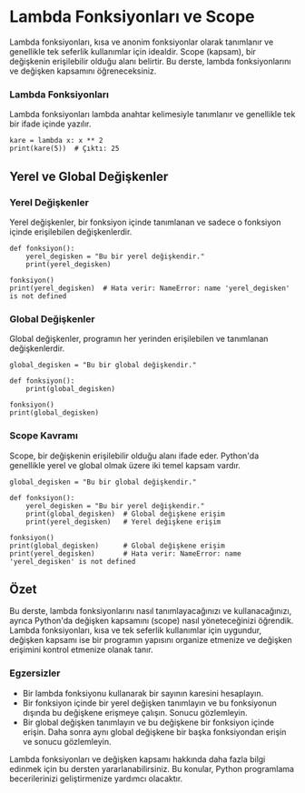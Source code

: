 # Lambda Fonksiyonları ve Scope
Lambda fonksiyonları, kısa ve anonim fonksiyonlar olarak tanımlanır ve genellikle tek seferlik kullanımlar için idealdir. Scope (kapsam), bir değişkenin erişilebilir olduğu alanı belirtir. Bu derste, lambda fonksiyonlarını ve değişken kapsamını öğreneceksiniz.

### Lambda Fonksiyonları
Lambda fonksiyonları lambda anahtar kelimesiyle tanımlanır ve genellikle tek bir ifade içinde yazılır.

````
kare = lambda x: x ** 2
print(kare(5))  # Çıktı: 25
````

## Yerel ve Global Değişkenler

### Yerel Değişkenler
Yerel değişkenler, bir fonksiyon içinde tanımlanan ve sadece o fonksiyon içinde erişilebilen değişkenlerdir.

````
def fonksiyon():
    yerel_degisken = "Bu bir yerel değişkendir."
    print(yerel_degisken)

fonksiyon()
print(yerel_degisken)  # Hata verir: NameError: name 'yerel_degisken' is not defined
````

### Global Değişkenler
Global değişkenler, programın her yerinden erişilebilen ve tanımlanan değişkenlerdir.

````
global_degisken = "Bu bir global değişkendir."

def fonksiyon():
    print(global_degisken)

fonksiyon()
print(global_degisken)
````

### Scope Kavramı
Scope, bir değişkenin erişilebilir olduğu alanı ifade eder. Python'da genellikle yerel ve global olmak üzere iki temel kapsam vardır.

````
global_degisken = "Bu bir global değişkendir."

def fonksiyon():
    yerel_degisken = "Bu bir yerel değişkendir."
    print(global_degisken)  # Global değişkene erişim
    print(yerel_degisken)   # Yerel değişkene erişim

fonksiyon()
print(global_degisken)      # Global değişkene erişim
print(yerel_degisken)       # Hata verir: NameError: name 'yerel_degisken' is not defined
````

## Özet
Bu derste, lambda fonksiyonlarını nasıl tanımlayacağınızı ve kullanacağınızı, ayrıca Python'da değişken kapsamını (scope) nasıl yöneteceğinizi öğrendik. Lambda fonksiyonları, kısa ve tek seferlik kullanımlar için uygundur, değişken kapsamı ise bir programın yapısını organize etmenize ve değişken erişimini kontrol etmenize olanak tanır.

### Egzersizler

* Bir lambda fonksiyonu kullanarak bir sayının karesini hesaplayın.
* Bir fonksiyon içinde bir yerel değişken tanımlayın ve bu fonksiyonun dışında bu değişkene erişmeye çalışın. Sonucu gözlemleyin.
* Bir global değişken tanımlayın ve bu değişkene bir fonksiyon içinde erişin. Daha sonra aynı global değişkene bir başka fonksiyondan erişin ve sonucu gözlemleyin.

Lambda fonksiyonları ve değişken kapsamı hakkında daha fazla bilgi edinmek için bu dersten yararlanabilirsiniz. Bu konular, Python programlama becerilerinizi geliştirmenize yardımcı olacaktır.







